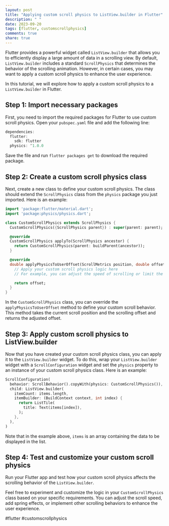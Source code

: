 ```yaml
---
layout: post
title: "Applying custom scroll physics to ListView.builder in Flutter"
description: " "
date: 2023-09-20
tags: [flutter, customscrollphysics]
comments: true
share: true
---
```


Flutter provides a powerful widget called `ListView.builder` that allows you to efficiently display a large amount of data in a scrolling view. By default, `ListView.builder` includes a standard `ScrollPhysics` that determines the behavior of the scrolling animation. However, in certain cases, you may want to apply a custom scroll physics to enhance the user experience.

In this tutorial, we will explore how to apply a custom scroll physics to a `ListView.builder` in Flutter.

## Step 1: Import necessary packages

First, you need to import the required packages for Flutter to use custom scroll physics. Open your `pubspec.yaml` file and add the following line:

```dart
dependencies:
  flutter:
    sdk: flutter
  physics: ^1.0.0
```

Save the file and run `flutter packages get` to download the required package.

## Step 2: Create a custom scroll physics class

Next, create a new class to define your custom scroll physics. The class should extend the `ScrollPhysics` class from the `physics` package you just imported. Here is an example:

```dart
import 'package:flutter/material.dart';
import 'package:physics/physics.dart';

class CustomScrollPhysics extends ScrollPhysics {
  CustomScrollPhysics({ScrollPhysics parent}) : super(parent: parent);

  @override
  CustomScrollPhysics applyTo(ScrollPhysics ancestor) {
    return CustomScrollPhysics(parent: buildParent(ancestor));
  }

  @override
  double applyPhysicsToUserOffset(ScrollMetrics position, double offset) {
    // Apply your custom scroll physics logic here
    // For example, you can adjust the speed of scrolling or limit the scrolling range

    return offset;
  }
}
```

In the `CustomScrollPhysics` class, you can override the `applyPhysicsToUserOffset` method to define your custom scroll behavior. This method takes the current scroll position and the scrolling offset and returns the adjusted offset.

## Step 3: Apply custom scroll physics to ListView.builder

Now that you have created your custom scroll physics class, you can apply it to the `ListView.builder` widget. To do this, wrap your `ListView.builder` widget with a `ScrollConfiguration` widget and set the `physics` property to an instance of your custom scroll physics class. Here is an example:

```dart
ScrollConfiguration(
  behavior: ScrollBehavior().copyWith(physics: CustomScrollPhysics()),
  child: ListView.builder(
    itemCount: items.length,
    itemBuilder: (BuildContext context, int index) {
      return ListTile(
        title: Text(items[index]),
      );
    },
  ),
)
```

Note that in the example above, `items` is an array containing the data to be displayed in the list.

## Step 4: Test and customize your custom scroll physics

Run your Flutter app and test how your custom scroll physics affects the scrolling behavior of the `ListView.builder`.

Feel free to experiment and customize the logic in your `CustomScrollPhysics` class based on your specific requirements. You can adjust the scroll speed, add spring effects, or implement other scrolling behaviors to enhance the user experience.

#flutter #customscrollphysics